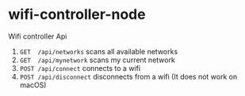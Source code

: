 # wifi-controller-node
Wifi controller Api

1. ```GET  /api/networks``` scans all available networks
2. ```GET  /api/mynetwork``` scans my current network
3. ```POST /api/connect```  connects to a wifi
4. ```POST /api/disconnect``` disconnects from a wifi (It does not work on macOS)
